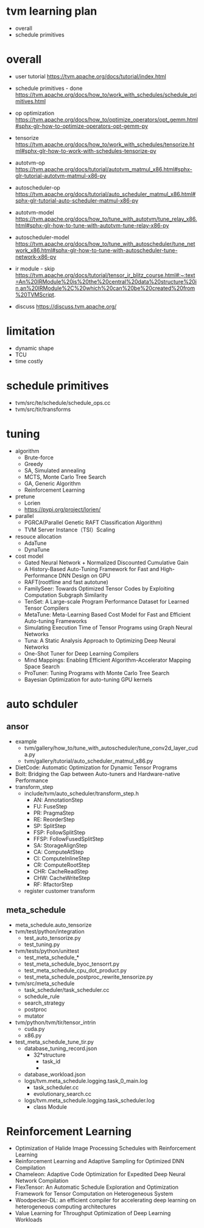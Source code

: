 # tvm learning plan
- overall
- schedule primitives


# overall
* user tutorial
https://tvm.apache.org/docs/tutorial/index.html

* schedule primitives - done
https://tvm.apache.org/docs/how_to/work_with_schedules/schedule_primitives.html

* op optimization
https://tvm.apache.org/docs/how_to/optimize_operators/opt_gemm.html#sphx-glr-how-to-optimize-operators-opt-gemm-py

* tensorize
https://tvm.apache.org/docs/how_to/work_with_schedules/tensorize.html#sphx-glr-how-to-work-with-schedules-tensorize-py

* autotvm-op
https://tvm.apache.org/docs/tutorial/autotvm_matmul_x86.html#sphx-glr-tutorial-autotvm-matmul-x86-py

* autoscheduler-op
https://tvm.apache.org/docs/tutorial/auto_scheduler_matmul_x86.html#sphx-glr-tutorial-auto-scheduler-matmul-x86-py

* autotvm-model
https://tvm.apache.org/docs/how_to/tune_with_autotvm/tune_relay_x86.html#sphx-glr-how-to-tune-with-autotvm-tune-relay-x86-py

* autoscheduler-model
https://tvm.apache.org/docs/how_to/tune_with_autoscheduler/tune_network_x86.html#sphx-glr-how-to-tune-with-autoscheduler-tune-network-x86-py

* ir module - skip
https://tvm.apache.org/docs/tutorial/tensor_ir_blitz_course.html#:~:text=An%20IRModule%20is%20the%20central%20data%20structure%20in,an%20IRModule%2C%20which%20can%20be%20created%20from%20TVMScript.

* discuss
https://discuss.tvm.apache.org/

# limitation
- dynamic shape
- TCU
- time costly

# schedule primitives
- tvm/src/te/schedule/schedule_ops.cc
- tvm/src/tir/transforms

# tuning
- algorithm
  - Brute-force
  - Greedy
  - SA, Simulated annealing
  - MCTS, Monte Carlo Tree Search
  - GA, Generic Algorithm
  - Reinforcement Learning
- pretune
  - Lorien
  - https://pypi.org/project/lorien/
- parallel
  - PGRCA(Parallel Genetic RAFT Classification Algorithm)
  - TVM Server Instance（TSI）Scaling
- resouce allocation
  - AdaTune
  - DynaTune
- cost model
  - Gated Neural Network + Normalized Discounted Cumulative Gain
  - A History-Based Auto-Tuning Framework for Fast and High-Performance DNN Design on GPU
  - RAFT(rootfline and fast autotune)
  - FamilySeer: Towards Optimized Tensor Codes by Exploiting Computation Subgraph Similarity
  - TenSet: A Large-scale Program Performance Dataset for Learned Tensor Compilers
  - MetaTune: Meta-Learning Based Cost Model for Fast and Efficient Auto-tuning Frameworks
  - Simulating Execution Time of Tensor Programs using Graph Neural Networks
  - Tuna: A Static Analysis Approach to Optimizing Deep Neural Networks
  - One-Shot Tuner for Deep Learning Compilers
  - Mind Mappings: Enabling Efficient Algorithm-Accelerator Mapping Space Search
  - ProTuner: Tuning Programs with Monte Carlo Tree Search
  - Bayesian Optimization for auto-tuning GPU kernels

# auto schduler
## ansor
- example
  - tvm/gallery/how_to/tune_with_autoscheduler/tune_conv2d_layer_cuda.py
  - tvm/gallery/tutorial/auto_scheduler_matmul_x86.py
- DietCode: Automatic Optimization for Dynamic Tensor Programs
- Bolt: Bridging the Gap between Auto-tuners and Hardware-native Performance
- transform_step
  - include/tvm/auto_scheduler/transform_step.h
    - AN: AnnotationStep
    - FU: FuseStep
    - PR: PragmaStep
    - RE: ReorderStep
    - SP: SplitStep
    - FSP: FollowSplitStep
    - FFSP: FollowFusedSplitStep
    - SA: StorageAlignStep
    - CA: ComputeAtStep
    - CI: ComputeInlineStep
    - CR: ComputeRootStep
    - CHR: CacheReadStep
    - CHW: CacheWriteStep
    - RF: RfactorStep
  - register customer transform



## meta_schedule
- meta_schedule.auto_tensorize
- tvm/test/python/integration
  - test_auto_tensorize.py
  - test_tuning.py
- tvm/tests/python/unittest
  - test_meta_schedule_*
  - test_meta_schedule_byoc_tensorrt.py
  - test_meta_schedule_cpu_dot_product.py
  - test_meta_schedule_postproc_rewrite_tensorize.py
- tvm/src/meta_schedule
  - task_scheduler/task_scheduler.cc
  - schedule_rule
  - search_strategy
  - postproc
  - mutator
- tvm/python/tvm/tir/tensor_intrin
  - cuda.py
  - x86.py
- test_meta_schedule_tune_tir.py
  - database_tuning_record.json
    - 32*structure
      - task_id
      - 
  - database_workload.json
  - logs/tvm.meta_schedule.logging.task_0_main.log
    - task_scheduler.cc
    - evolutionary_search.cc
  - logs/tvm.meta_schedule.logging.task_scheduler.log
    - class Module




# Reinforcement Learning
- Optimization of Halide Image Processing Schedules with Reinforcement Learning
- Reinforcement Learning and Adaptive Sampling for Optimized DNN Compilation
- Chameleon: Adaptive Code Optimization for Expedited Deep Neural Network Compilation
- FlexTensor: An Automatic Schedule Exploration and Optimization Framework for Tensor Computation on Heterogeneous System
- Woodpecker-DL: an efficient compiler for accelerating deep learning on heterogeneous computing architectures
- Value Learning for Throughput Optimization of Deep Learning Workloads